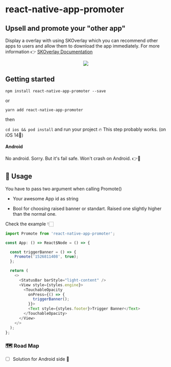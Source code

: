 
# react-native-app-promoter 

## Upsell and promote your "other app"

Display a overlay with using SKOverlay which you can recommend other apps to users and allow them to download the app immediately. 
For more information 👉 [SKOverlay Documentation](https://developer.apple.com/documentation/storekit/skoverlay)


<div align="center">
	<img src="https://imgur.com/NEU0sdy.gif" />
</div>


## Getting started

`npm install react-native-app-promoter --save`

or

`yarn add react-native-app-promoter`

then

`cd ios && pod install` and run your project 🔥 This step probably works. (on iOS 14📱)


#### Android

No android. Sorry. But it's fail safe. Won't crash on Android. 👉🌼

## 🧠 Usage

You have to pass two argument when calling Promote()

- Your awesome App id as string

- Bool for choosing raised banner or standart. Raised one slightly higher than the normal one.

Check the example 👇🏻

```javascript
import Promote from 'react-native-app-promoter';

const App: () => React$Node = () => {

  const triggerBanner = () => {
    Promote('1526811408', true);
  };

  return (
    <>
      <StatusBar barStyle="light-content" />
      <View style={styles.engine}>
        <TouchableOpacity
          onPress={() => {
            triggerBanner();
          }}>
          <Text style={styles.footer}>Trigger Banner</Text>
        </TouchableOpacity>
      </View>
    </>
  );
};
```

 ### 🗺 Road Map

- [ ] Solution for Android side 🤔
